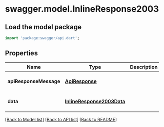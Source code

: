 # swagger.model.InlineResponse2003

## Load the model package
```dart
import 'package:swagger/api.dart';
```

## Properties
Name | Type | Description | Notes
------------ | ------------- | ------------- | -------------
**apiResponseMessage** | [**ApiResponse**](ApiResponse.md) |  | [optional] [default to null]
**data** | [**InlineResponse2003Data**](InlineResponse2003Data.md) |  | [optional] [default to null]

[[Back to Model list]](../README.md#documentation-for-models) [[Back to API list]](../README.md#documentation-for-api-endpoints) [[Back to README]](../README.md)


